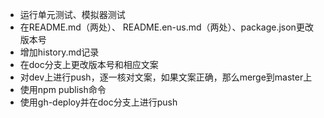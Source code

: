 * 运行单元测试、模拟器测试
* 在README.md（两处）、 README.en-us.md（两处）、package.json更改版本号
* 增加history.md记录
* 在doc分支上更改版本号和相应文案
* 对dev上进行push，逐一核对文案，如果文案正确，那么merge到master上
* 使用npm publish命令
* 使用gh-deploy并在doc分支上进行push